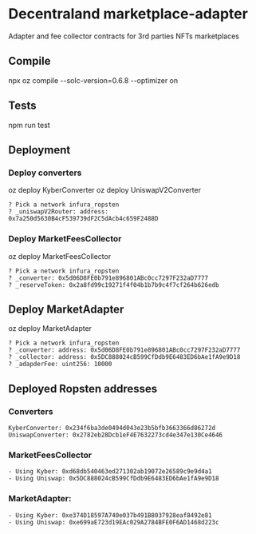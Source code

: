 # Decentraland marketplace-adapter

Adapter and fee collector contracts for 3rd parties NFTs marketplaces

## Compile
npx oz compile --solc-version=0.6.8 --optimizer on

## Tests
npm run test

## Deployment

### Deploy converters
oz deploy KyberConverter
oz deploy UniswapV2Converter

```
? Pick a network infura_ropsten
? _uniswapV2Router: address: 0x7a250d5630B4cF539739dF2C5dAcb4c659F2488D
```

### Deploy MarketFeesCollector
oz deploy MarketFeesCollector

```
? Pick a network infura_ropsten
? _converter: 0x5d06D8FE0b791e896801ABc0cc7297F232aD7777
? _reserveToken: 0x2a8fd99c19271f4f04b1b7b9c4f7cf264b626edb
```

## Deploy MarketAdapter
oz deploy MarketAdapter

```
? Pick a network infura_ropsten
? _converter: address: 0x5d06D8FE0b791e896801ABc0cc7297F232aD7777
? _collector: address: 0x5DC888024cB599CfDdb9E6483ED6bAe1fA9e9D18
? _adapderFee: uint256: 10000
```

## Deployed Ropsten addresses

### Converters
```
KyberConverter: 0x234f6ba3de0494d043e23b5bfb3663366d86272d
UniswapConverter: 0x2782eb28Dcb1eF4E7632273cd4e347e130Ce4646
```

### MarketFeesCollector
```
- Using Kyber: 0xd68db540463ed271302ab19072e26589c9e9d4a1
- Using Uniswap: 0x5DC888024cB599CfDdb9E6483ED6bAe1fA9e9D18
```

### MarketAdapter:
```
- Using Kyber: 0xe374D18597A740e037b491B8037928eaf8492e81
- Using Uniswap: 0xe699aE723d19EAc029A2784BFE0F6AD1468d223c
```
